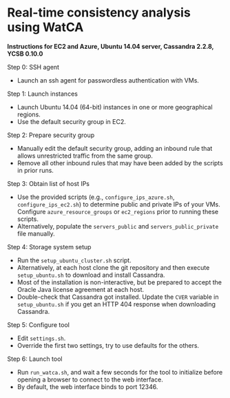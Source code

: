 # Real-time consistency analysis using WatCA

**Instructions for EC2 and Azure, Ubuntu 14.04 server, Cassandra 2.2.8, YCSB 0.10.0**

Step 0: SSH agent

- Launch an ssh agent for passwordless authentication with VMs.

Step 1: Launch instances

- Launch Ubuntu 14.04 (64-bit) instances in one or more geographical regions.
- Use the default security group in EC2.

Step 2: Prepare security group

- Manually edit the default security group, adding an inbound rule that allows unrestricted traffic from the same group.
- Remove all other inbound rules that may have been added by the scripts in prior runs.

Step 3: Obtain list of host IPs

- Use the provided scripts (e.g., `configure_ips_azure.sh`, `configure_ips_ec2.sh`) to determine public and private IPs of your VMs.  Configure `azure_resource_groups` or `ec2_regions` prior to running these scripts.
- Alternatively, populate the `servers_public` and `servers_public_private` file manually.

Step 4: Storage system setup

- Run the `setup_ubuntu_cluster.sh` script.
- Alternatively, at each host clone the git repository and then execute `setup_ubuntu.sh` to download and install Cassandra.
- Most of the installation is non-interactive, but be prepared to accept the Oracle Java license agreement at each host.
- Double-check that Cassandra got installed.  Update the `CVER` variable in `setup_ubuntu.sh` if you get an HTTP 404 response when downloading Cassandra.

Step 5: Configure tool

- Edit `settings.sh`.
- Override the first two settings, try to use defaults for the others.

Step 6: Launch tool

- Run `run_watca.sh`, and wait a few seconds for the tool to initialize before opening a browser to connect to the web interface.
- By default, the web interface binds to port 12346.
